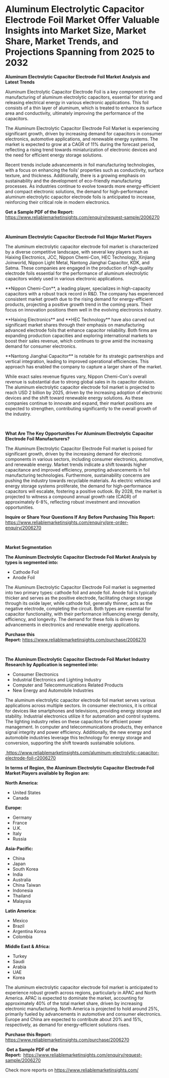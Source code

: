 <p><h1>Aluminum Electrolytic Capacitor Electrode Foil Market Offer Valuable Insights into Market Size, Market Share, Market Trends, and Projections Spanning from 2025 to 2032</h1></p><p><strong>Aluminum Electrolytic Capacitor Electrode Foil Market Analysis and Latest Trends</strong></p>
<p><p>Aluminum Electrolytic Capacitor Electrode Foil is a key component in the manufacturing of aluminum electrolytic capacitors, essential for storing and releasing electrical energy in various electronic applications. This foil consists of a thin layer of aluminum, which is treated to enhance its surface area and conductivity, ultimately improving the performance of the capacitors. </p><p>The Aluminum Electrolytic Capacitor Electrode Foil Market is experiencing significant growth, driven by increasing demand for capacitors in consumer electronics, automotive applications, and renewable energy systems. The market is expected to grow at a CAGR of 11% during the forecast period, reflecting a rising trend towards miniaturization of electronic devices and the need for efficient energy storage solutions.</p><p>Recent trends include advancements in foil manufacturing technologies, with a focus on enhancing the foils' properties such as conductivity, surface texture, and thickness. Additionally, there is a growing emphasis on sustainability and the development of eco-friendly manufacturing processes. As industries continue to evolve towards more energy-efficient and compact electronic solutions, the demand for high-performance aluminum electrolytic capacitor electrode foils is anticipated to increase, reinforcing their critical role in modern electronics.</p></p>
<p><strong>Get a Sample PDF of the Report:&nbsp;</strong> <a href="https://www.reliablemarketinsights.com/enquiry/request-sample/2006270?utm_campaign=2004&utm_medium=2&utm_source=Github&utm_content=ia&utm_term=05022025&utm_id=aluminum-electrolytic-capacitor-electrode-foil">https://www.reliablemarketinsights.com/enquiry/request-sample/2006270</a></p>
<p>&nbsp;</p>
<p><strong>Aluminum Electrolytic Capacitor Electrode Foil Major Market Players</strong></p>
<p><p>The aluminum electrolytic capacitor electrode foil market is characterized by a diverse competitive landscape, with several key players such as Haixing Electronics, JCC, Nippon Chemi-Con, HEC Technology, Xinjiang Joinworld, Nippon Light Metal, Nantong Jianghai Capacitor, KDK, and Satma. These companies are engaged in the production of high-quality electrode foils essential for the performance of aluminum electrolytic capacitors widely used in various electronic applications.</p><p>**Nippon Chemi-Con**, a leading player, specializes in high-capacity capacitors with a robust track record in R&D. The company has experienced consistent market growth due to the rising demand for energy-efficient products, projecting a positive growth trend in the coming years. Their focus on innovation positions them well in the evolving electronics industry.</p><p>**Haixing Electronics** and **HEC Technology** have also carved out significant market shares through their emphasis on manufacturing advanced electrode foils that enhance capacitor reliability. Both firms are expanding production capacities and exploring international markets to boost their sales revenue, which continues to grow amid the increasing demand for consumer electronics.</p><p>**Nantong Jianghai Capacitor** is notable for its strategic partnerships and vertical integration, leading to improved operational efficiencies. This approach has enabled the company to capture a larger share of the market.</p><p>While exact sales revenue figures vary, Nippon Chemi-Con's overall revenue is substantial due to strong global sales in its capacitor division. The aluminum electrolytic capacitor electrode foil market is projected to reach USD 2 billion by 2025, driven by the increasing adoption of electronic devices and the shift toward renewable energy solutions. As these companies continue to innovate and expand, their market positions are expected to strengthen, contributing significantly to the overall growth of the industry.</p></p>
<p>&nbsp;</p>
<p><strong>What Are The Key Opportunities For Aluminum Electrolytic Capacitor Electrode Foil Manufacturers?</strong></p>
<p><p>The Aluminum Electrolytic Capacitor Electrode Foil market is poised for significant growth, driven by the increasing demand for electronic components in various sectors, including consumer electronics, automotive, and renewable energy. Market trends indicate a shift towards higher capacitance and improved efficiency, prompting advancements in foil manufacturing technologies. Furthermore, sustainability concerns are pushing the industry towards recyclable materials. As electric vehicles and energy storage systems proliferate, the demand for high-performance capacitors will escalate, fostering a positive outlook. By 2028, the market is projected to witness a compound annual growth rate (CAGR) of approximately 6-8%, reflecting robust investment and innovation opportunities.</p></p>
<p><strong>Inquire or Share Your Questions If Any Before Purchasing This Report:</strong> <a href="https://www.reliablemarketinsights.com/enquiry/pre-order-enquiry/2006270?utm_campaign=2004&utm_medium=2&utm_source=Github&utm_content=ia&utm_term=05022025&utm_id=aluminum-electrolytic-capacitor-electrode-foil">https://www.reliablemarketinsights.com/enquiry/pre-order-enquiry/2006270</a></p>
<p>&nbsp;</p>
<p><strong>Market Segmentation</strong></p>
<p><strong>The Aluminum Electrolytic Capacitor Electrode Foil Market Analysis by types is segmented into:</strong></p>
<p><ul><li>Cathode Foil</li><li>Anode Foil</li></ul></p>
<p><p>The Aluminum Electrolytic Capacitor Electrode Foil market is segmented into two primary types: cathode foil and anode foil. Anode foil is typically thicker and serves as the positive electrode, facilitating charge storage through its oxide layer, while cathode foil, generally thinner, acts as the negative electrode, completing the circuit. Both types are essential for capacitor functionality, with their performance influencing energy density, efficiency, and longevity. The demand for these foils is driven by advancements in electronics and renewable energy applications.</p></p>
<p><strong>Purchase this Report:&nbsp;</strong><a href="https://www.reliablemarketinsights.com/purchase/2006270?utm_campaign=2004&utm_medium=2&utm_source=Github&utm_content=ia&utm_term=05022025&utm_id=aluminum-electrolytic-capacitor-electrode-foil">https://www.reliablemarketinsights.com/purchase/2006270</a></p>
<p>&nbsp;</p>
<p><strong>The Aluminum Electrolytic Capacitor Electrode Foil Market Industry Research by Application is segmented into:</strong></p>
<p><ul><li>Consumer Electronics</li><li>Industrial Electronics and Lighting Industry</li><li>Computer and Telecommunications Related Products</li><li>New Energy and Automobile Industries</li></ul></p>
<p><p>The aluminum electrolytic capacitor electrode foil market serves various applications across multiple sectors. In consumer electronics, it is critical for devices like smartphones and televisions, providing energy storage and stability. Industrial electronics utilize it for automation and control systems. The lighting industry relies on these capacitors for efficient power management. In computer and telecommunications products, they enhance signal integrity and power efficiency. Additionally, the new energy and automobile industries leverage this technology for energy storage and conversion, supporting the shift towards sustainable solutions.</p></p>
<p><a href="https://www.reliablemarketinsights.com/aluminum-electrolytic-capacitor-electrode-foil-r2006270?utm_campaign=2004&utm_medium=2&utm_source=Github&utm_content=ia&utm_term=05022025&utm_id=aluminum-electrolytic-capacitor-electrode-foil">&nbsp;https://www.reliablemarketinsights.com/aluminum-electrolytic-capacitor-electrode-foil-r2006270</a></p>
<p><strong>In terms of Region, the Aluminum Electrolytic Capacitor Electrode Foil Market Players available by Region are:</strong></p>
<p>
    <p> <strong> North America: </strong>
        <ul>
            <li>United States</li>
            <li>Canada</li>
        </ul>
        </p> 
    <p> <strong> Europe: </strong>
        <ul>
            <li>Germany</li>
            <li>France</li>
            <li>U.K.</li>
            <li>Italy</li>
            <li>Russia</li>
        </ul>
        </p> 
    <p> <strong> Asia-Pacific: </strong>
        <ul>
            <li>China</li>
            <li>Japan</li>
            <li>South Korea</li>
            <li>India</li>
            <li>Australia</li>
            <li>China Taiwan</li>
            <li>Indonesia</li>
            <li>Thailand</li>
            <li>Malaysia</li>
        </ul>
        </p> 
    <p> <strong> Latin America: </strong>
        <ul>
            <li>Mexico</li>
            <li>Brazil</li>
            <li>Argentina Korea</li>
            <li>Colombia</li>
        </ul>
        </p> 
    <p> <strong> Middle East & Africa: </strong>
        <ul>
            <li>Turkey</li>
            <li>Saudi</li>
            <li>Arabia</li>
            <li>UAE</li>
            <li>Korea</li>
        </ul>
    </p>
    </p>
<p><p>The aluminum electrolytic capacitor electrode foil market is anticipated to experience robust growth across regions, particularly in APAC and North America. APAC is expected to dominate the market, accounting for approximately 40% of the total market share, driven by increasing electronic manufacturing. North America is projected to hold around 25%, primarily fueled by advancements in automotive and consumer electronics. Europe and China are expected to contribute about 20% and 15%, respectively, as demand for energy-efficient solutions rises.</p></p>
<p><strong>Purchase this Report: </strong><a href="https://www.reliablemarketinsights.com/purchase/2006270?utm_campaign=2004&utm_medium=2&utm_source=Github&utm_content=ia&utm_term=05022025&utm_id=aluminum-electrolytic-capacitor-electrode-foil">https://www.reliablemarketinsights.com/purchase/2006270</a></p>
<p>&nbsp;<strong>Get a Sample PDF of the Report:&nbsp;&nbsp;</strong><a href="https://www.reliablemarketinsights.com/enquiry/request-sample/2006270?utm_campaign=2004&utm_medium=2&utm_source=Github&utm_content=ia&utm_term=05022025&utm_id=aluminum-electrolytic-capacitor-electrode-foil">https://www.reliablemarketinsights.com/enquiry/request-sample/2006270</a></p>
<p><strong></strong></p>
<p>Check more reports on <a href="https://www.reliablemarketinsights.com/?utm_campaign=2004&utm_medium=2&utm_source=Github&utm_content=ia&utm_term=05022025&utm_id=aluminum-electrolytic-capacitor-electrode-foil">https://www.reliablemarketinsights.com/</a></p>